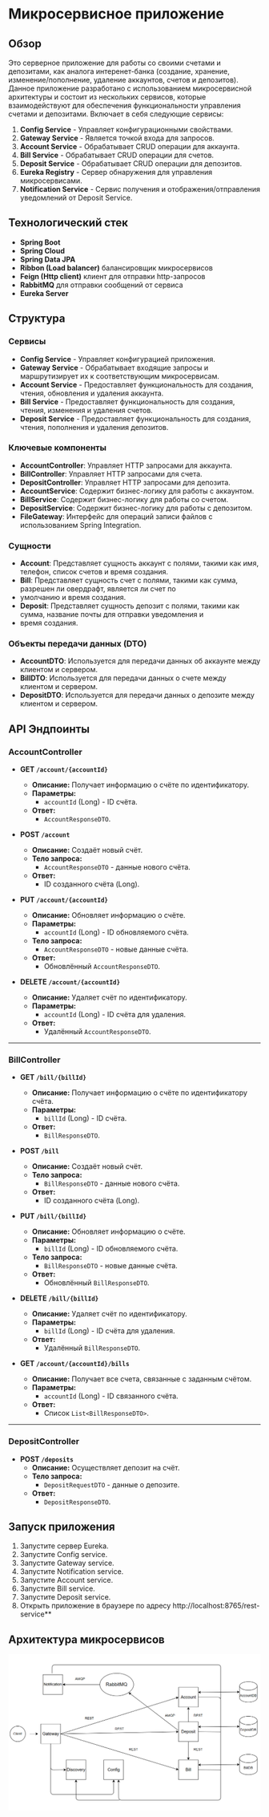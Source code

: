 # Микросервисное приложение

## Обзор
Это серверное приложение для работы со своими счетами и депозитами, как аналога интеренет-банка (создание, хранение, 
изменение/пополнение, удаление аккаунтов, счетов и депозитов). Данное приложение разработано с использованием 
микросервисной архитектуры и состоит из нескольких сервисов, которые взаимодействуют для обеспечения функциональности 
управления счетами и депозитами. Включает в себя следующие сервисы:

1. **Config Service** - Управляет конфигурационными свойствами.
2. **Gateway Service** - Является точкой входа для запросов.
3. **Account Service** - Обрабатывает CRUD операции для аккаунта.
4. **Bill Service** - Обрабатывает CRUD операции для счетов.
5. **Deposit Service** - Обрабатывает CRUD операции для депозитов.
6. **Eureka Registry** - Сервер обнаружения для управления микросервисами.
7. **Notification Service** - Сервис получения и отображения/отправления уведомлений от Deposit Service.

## Технологический стек
- **Spring Boot**
- **Spring Cloud**
- **Spring Data JPA**
- **Ribbon (Load balancer)** балансировщик микросервисов
- **Feign (Http client)** клиент для отправки http-запросов
- **RabbitMQ** для отправки сообщений от сервиса
- **Eureka Server**

## Структура

### Сервисы
- **Config Service** - Управляет конфигурацией приложения.
- **Gateway Service** - Обрабатывает входящие запросы и маршрутизирует их к соответствующим микросервисам.
- **Account Service** - Предоставляет функциональность для создания, чтения, обновления и удаления аккаунта.
- **Bill Service** - Предоставляет функциональность для создания, чтения, изменения и удаления счетов.
- **Deposit Service** - Предоставляет функциональность для создания, чтения, пополнения и удаления депозитов.

### Ключевые компоненты
- **AccountController**: Управляет HTTP запросами для аккаунта.
- **BillController**: Управляет HTTP запросами для счета.
- **DepositController**: Управляет HTTP запросами для депозита.
- **AccountService**: Содержит бизнес-логику для работы с аккаунтом.
- **BillService**: Содержит бизнес-логику для работы со счетом.
- **DepositService**: Содержит бизнес-логику для работы с депозитом.
- **FileGateway**: Интерфейс для операций записи файлов с использованием Spring Integration.

### Сущности
- **Account**: Представляет сущность аккаунт с полями, такими как имя, телефон, список счетов и время создания.
- **Bill**: Представляет сущность счет с полями, такими как сумма, разрешен ли овердрафт, является ли счет по 
- умолчанию и время создания.
- **Deposit**: Представляет сущность депозит с полями, такими как сумма, название почты для отправки уведомления и 
- время создания.

### Объекты передачи данных (DTO)
- **AccountDTO**: Используется для передачи данных об аккаунте между клиентом и сервером.
- **BillDTO**: Используется для передачи данных о счете между клиентом и сервером.
- **DepositDTO**: Используется для передачи данных о депозите между клиентом и сервером.

## API Эндпоинты

### AccountController

- **GET `/account/{accountId}`**
    - **Описание:** Получает информацию о счёте по идентификатору.
    - **Параметры:**
        - `accountId` (Long) - ID счёта.
    - **Ответ:**
        - `AccountResponseDTO`.

- **POST `/account`**
    - **Описание:** Создаёт новый счёт.
    - **Тело запроса:**
        - `AccountResponseDTO` - данные нового счёта.
    - **Ответ:**
        - ID созданного счёта (Long).

- **PUT `/account/{accountId}`**
    - **Описание:** Обновляет информацию о счёте.
    - **Параметры:**
        - `accountId` (Long) - ID обновляемого счёта.
    - **Тело запроса:**
        - `AccountResponseDTO` - новые данные счёта.
    - **Ответ:**
        - Обновлённый `AccountResponseDTO`.

- **DELETE `/account/{accountId}`**
    - **Описание:** Удаляет счёт по идентификатору.
    - **Параметры:**
        - `accountId` (Long) - ID счёта для удаления.
    - **Ответ:**
        - Удалённый `AccountResponseDTO`.

---

### BillController

- **GET `/bill/{billId}`**
    - **Описание:** Получает информацию о счёте по идентификатору счёта.
    - **Параметры:**
        - `billId` (Long) - ID счёта.
    - **Ответ:**
        - `BillResponseDTO`.

- **POST `/bill`**
    - **Описание:** Создаёт новый счёт.
    - **Тело запроса:**
        - `BillResponseDTO` - данные нового счёта.
    - **Ответ:**
        - ID созданного счёта (Long).

- **PUT `/bill/{billId}`**
    - **Описание:** Обновляет информацию о счёте.
    - **Параметры:**
        - `billId` (Long) - ID обновляемого счёта.
    - **Тело запроса:**
        - `BillResponseDTO` - новые данные счёта.
    - **Ответ:**
        - Обновлённый `BillResponseDTO`.

- **DELETE `/bill/{billId}`**
    - **Описание:** Удаляет счёт по идентификатору.
    - **Параметры:**
        - `billId` (Long) - ID счёта для удаления.
    - **Ответ:**
        - Удалённый `BillResponseDTO`.

- **GET `/account/{accountId}/bills`**
    - **Описание:** Получает все счета, связанные с заданным счётом.
    - **Параметры:**
        - `accountId` (Long) - ID связанного счёта.
    - **Ответ:**
        - Список `List<BillResponseDTO>`.

---

### DepositController

- **POST `/deposits`**
    - **Описание:** Осуществляет депозит на счёт.
    - **Тело запроса:**
        - `DepositRequestDTO` - данные о депозите.
    - **Ответ:**
        - `DepositResponseDTO`.

## Запуск приложения
1. Запустите сервер Eureka.
2. Запустите Config service.
3. Запустите Gateway service.
4. Запустите Notification service.
5. Запустите Account service.
6. Запустите Bill service.
7. Запустите Deposit service.
8. Открыть приложение в браузере по адресу http://localhost:8765/rest-service**

## Архитектура микросервисов
![img.png](img.png)